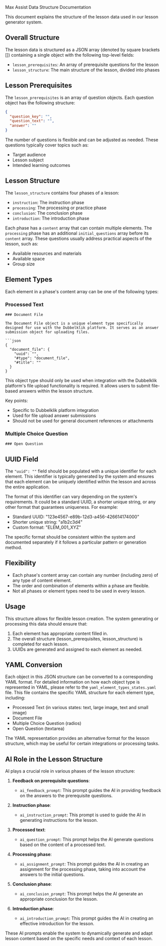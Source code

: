 Max Assist Data Structure Documentation

This document explains the structure of the lesson data used in our lesson generator system.

## Overall Structure

The lesson data is structured as a JSON array (denoted by square brackets []) containing a single object with the following top-level fields:

- `lesson_prerequisites`: An array of prerequisite questions for the lesson
- `lesson_structure`: The main structure of the lesson, divided into phases

## Lesson Prerequisites

The `lesson_prerequisites` is an array of question objects. Each question object has the following structure:

```json
{
  "question_key": "",
  "question_text": "",
  "answer": ""
}
```

The number of questions is flexible and can be adjusted as needed. These questions typically cover topics such as:
- Target audience
- Lesson subject
- Intended learning outcomes

## Lesson Structure

The `lesson_structure` contains four phases of a lesson:

- `instruction`: The instruction phase
- `processing`: The processing or practice phase
- `conclusion`: The conclusion phase
- `introduction`: The introduction phase

Each phase has a `content` array that can contain multiple elements. The `processing` phase has an additional `initial_questions` array before its `content` array. These questions usually address practical aspects of the lesson, such as:
- Available resources and materials
- Available space
- Group size

## Element Types

Each element in a phase's content array can be one of the following types:

### Processed Text

```
### Document File

The Document File object is a unique element type specifically designed for use with the Dubbelklik platform. It serves as an answer submission object for uploading files.

```json
{
  "document_file": {
    "uuid": "",
    "#type": "document_file",
    "#title": ""
  }
}
```

This object type should only be used when integration with the Dubbelklik platform's file upload functionality is required. It allows users to submit file-based answers within the lesson structure.

Key points:
- Specific to Dubbelklik platform integration
- Used for file upload answer submissions
- Should not be used for general document references or attachments

### Multiple Choice Question

```
### Open Question

```
## UUID Field

The `"uuid": ""` field should be populated with a unique identifier for each element. This identifier is typically generated by the system and ensures that each element can be uniquely identified within the lesson and across the entire application.

The format of this identifier can vary depending on the system's requirements. It could be a standard UUID, a shorter unique string, or any other format that guarantees uniqueness. For example:

- Standard UUID: "123e4567-e89b-12d3-a456-426614174000"
- Shorter unique string: "a1b2c3d4"
- Custom format: "ELEM_001_XYZ"

The specific format should be consistent within the system and documented separately if it follows a particular pattern or generation method.

## Flexibility

- Each phase's content array can contain any number (including zero) of any type of content element.
- The order and combination of elements within a phase are flexible.
- Not all phases or element types need to be used in every lesson.

## Usage

This structure allows for flexible lesson creation. The system generating or processing this data should ensure that:

1. Each element has appropriate content filled in.
2. The overall structure (lesson_prerequisites, lesson_structure) is completed for each lesson.
3. UUIDs are generated and assigned to each element as needed.

## YAML Conversion

Each object in this JSON structure can be converted to a corresponding YAML format. For detailed information on how each object type is represented in YAML, please refer to the `yaml_element_types_states.yaml` file. This file contains the specific YAML structure for each element type, including:

- Processed Text (in various states: text, large image, text and small image)
- Document File
- Multiple Choice Question (radios)
- Open Question (textarea)

The YAML representation provides an alternative format for the lesson structure, which may be useful for certain integrations or processing tasks.

## AI Role in the Lesson Structure

AI plays a crucial role in various phases of the lesson structure:

1. **Feedback on prerequisite questions**: 
   - `ai_feedback_prompt`: This prompt guides the AI in providing feedback on the answers to the prerequisite questions.

2. **Instruction phase**:
   - `ai_instruction_prompt`: This prompt is used to guide the AI in generating instructions for the lesson.

3. **Processed text**:
   - `ai_question_prompt`: This prompt helps the AI generate questions based on the content of a processed text.

4. **Processing phase**:
   - `ai_assignment_prompt`: This prompt guides the AI in creating an assignment for the processing phase, taking into account the answers to the initial questions.

5. **Conclusion phase**:
   - `ai_conclusion_prompt`: This prompt helps the AI generate an appropriate conclusion for the lesson.

6. **Introduction phase**:
   - `ai_introduction_prompt`: This prompt guides the AI in creating an effective introduction for the lesson.

These AI prompts enable the system to dynamically generate and adapt lesson content based on the specific needs and context of each lesson.